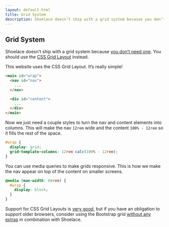 ```yaml
---
layout: default.html
title: Grid System
description: Shoelace doesn’t ship with a grid system because you don’t need one!
---
```


## Grid System

Shoelace doesn’t ship with a grid system because [you don’t need one](https://rachelandrew.co.uk/archives/2017/07/01/you-do-not-need-a-css-grid-based-grid-system/). You should use the [CSS Grid Layout](https://gridbyexample.com/) instead.

This website uses the CSS Grid Layout. It’s really simple!

```html
<main id="wrap">
  <nav id="nav">
    ...
  </nav>

  <div id="content">
    ...
  </div>
</main>
```

Now we just need a couple styles to turn the nav and content elements into columns. This will make the nav `12rem` wide and the content `100% - 12rem` so it fills the rest of the space.

```css
#wrap {
  display: grid;
  grid-template-columns: 12rem calc(100% - 12rem);
}
```

You can use media queries to make grids responsive. This is how we make the nav appear on top of the content on smaller screens.

```css
@media (max-width: 60rem) {
  #wrap {
    display: block;
  }
}
```

Support for CSS Grid Layouts is [very good](http://caniuse.com/css-grid), but if you have an obligation to support older browsers, consider using the Bootstrap grid [without any extras](https://github.com/zirafa/bootstrap-grid-only) in combination with Shoelace.
